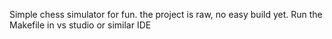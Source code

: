 Simple chess simulator for fun.
the project is raw, no easy build yet.
Run the Makefile in vs studio or similar IDE
